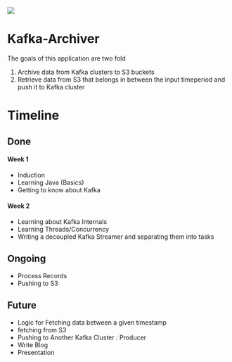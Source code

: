 ![](https://img.shields.io/badge/Made%20With-%20java-%23ED8B00.svg?style=for-the-badge&logo=java&logoColor=white)

# Kafka-Archiver
The goals of this application are two fold
1. Archive data from Kafka clusters to S3 buckets
2. Retrieve data from S3 that belongs in between the input timeperiod and push it to Kafka cluster

# Timeline
## Done
#### Week 1
* Induction 
* Learning Java (Basics)
* Getting to know about Kafka

#### Week 2 
* Learning about Kafka Internals
* Learning Threads/Concurrency
* Writing a decoupled Kafka Streamer and separating them into tasks

## Ongoing
* Process Records
* Pushing to S3 

## Future
* Logic for Fetching data between a given timestamp
* fetching from S3
* Pushing to Another Kafka Cluster : Producer 
* Write Blog
* Presentation 
